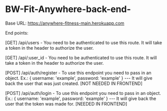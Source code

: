 # BW-Fit-Anywhere-back-end-

Base URL: https://anywhere-fitness-main.herokuapp.com

End points: 

[GET] /api/users - You need to be authenticated to use this route. It will take a token in the header to authorize the user.

[GET] /api/:user_id - You need to be authenticated to use this route. It will take a token in the header to authorize the user.

[POST] /api/auth/register - To use this endpoint you need to pass in an object. Ex.: { username: 'example', password: 'example' } --- It will give back the user that was just created. [NOT NEEDED IN FRONTEND]

[POST] /api/auth/login - To use this endpoint you need to pass in an object. Ex.: { username: 'example', password: 'example' } --- It will give back the user that the token was made for. [NEEDED IN FRONTEND]
